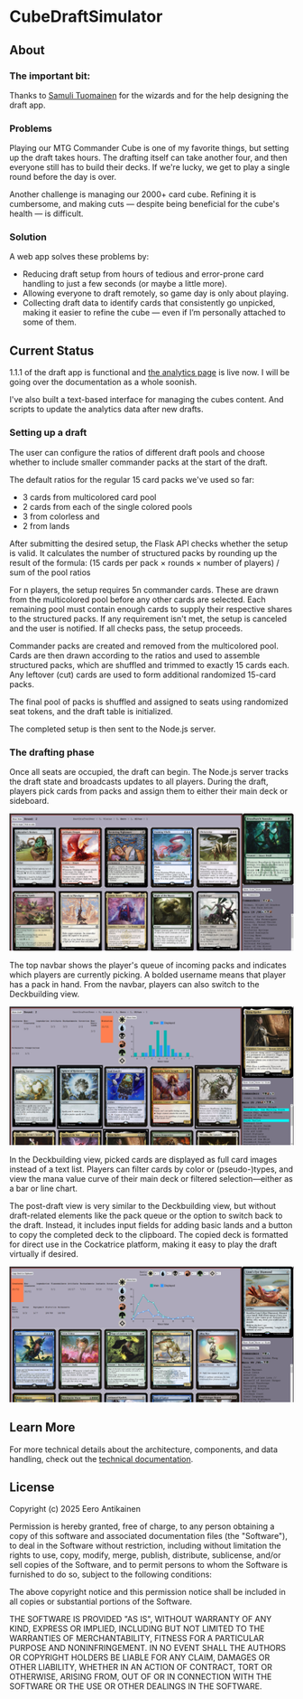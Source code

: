 # CubeDraftSimulator
<!-- ![DraftSimulator](https://github.com/EeroAnt/CubeDraftSimulator/actions/workflows/python-app.yml/badge.svg) -->
## About

### The important bit:
Thanks to [Samuli Tuomainen](https://samulituomainen.wixsite.com/portfolio) for the wizards and for the help designing the draft app. 

### Problems

Playing our MTG Commander Cube is one of my favorite things, but setting up the draft takes hours. The drafting itself can take another four, and then everyone still has to build their decks. If we're lucky, we get to play a single round before the day is over.

Another challenge is managing our 2000+ card cube. Refining it is cumbersome, and making cuts — despite being beneficial for the cube's health — is difficult.

### Solution

A web app solves these problems by:
 - Reducing draft setup from hours of tedious and error-prone card handling to just a few seconds (or maybe a little more).
 - Allowing everyone to draft remotely, so game day is only about playing.
 - Collecting draft data to identify cards that consistently go unpicked, making it easier to refine the cube — even if I’m personally attached to some of them.

## Current Status

1.1.1 of the draft app is functional and [the analytics page](https://cubestats.azurewebsites.net/) is live now. I will be going over the documentation as a whole soonish.  

I've also built a text-based interface for managing the cubes content. And scripts to update the analytics data after new drafts.

### Setting up a draft

The user can configure the ratios of different draft pools and choose whether to include smaller commander packs at the start of the draft. 

The default ratios for the regular 15 card packs we've used so far:
 - 3 cards from multicolored card pool
 - 2 cards from each of the single colored pools
 - 3 from colorless and
 - 2 from lands

After submitting the desired setup, the Flask API checks whether the setup is valid.
It calculates the number of structured packs by rounding up the result of the formula:
(15 cards per pack × rounds × number of players) / sum of the pool ratios

For n players, the setup requires 5n commander cards. These are drawn from the multicolored pool before any other cards are selected. Each remaining pool must contain enough cards to supply their respective shares to the structured packs. If any requirement isn't met, the setup is canceled and the user is notified. If all checks pass, the setup proceeds.

Commander packs are created and removed from the multicolored pool.
Cards are then drawn according to the ratios and used to assemble structured packs, which are shuffled and trimmed to exactly 15 cards each.
Any leftover (cut) cards are used to form additional randomized 15-card packs.

The final pool of packs is shuffled and assigned to seats using randomized seat tokens, and the draft table is initialized.

The completed setup is then sent to the Node.js server.

### The drafting phase

Once all seats are occupied, the draft can begin. The Node.js server tracks the draft state and broadcasts updates to all players. During the draft, players pick cards from packs and assign them to either their main deck or sideboard.

![](./Documentation/DraftView.PNG)

The top navbar shows the player's queue of incoming packs and indicates which players are currently picking. A bolded username means that player has a pack in hand. From the navbar, players can also switch to the Deckbuilding view.

![](./Documentation/DeckbuilderView.PNG)

In the Deckbuilding view, picked cards are displayed as full card images instead of a text list. Players can filter cards by color or (pseudo-)types, and view the mana value curve of their main deck or filtered selection—either as a bar or line chart.

The post-draft view is very similar to the Deckbuilding view, but without draft-related elements like the pack queue or the option to switch back to the draft. Instead, it includes input fields for adding basic lands and a button to copy the completed deck to the clipboard. The copied deck is formatted for direct use in the Cockatrice platform, making it easy to play the draft virtually if desired.


![](https://github.com/EeroAnt/CubeDraftSimulator/blob/main/Documentation/PostDraftView.PNG)

## Learn More

For more technical details about the architecture, components, and data handling, check out the [technical documentation](./Documentation/TechnicalOverview.md).

## License

Copyright (c) 2025 Eero Antikainen
 
 Permission is hereby granted, free of charge, to any person obtaining
 a copy of this software and associated documentation files (the
 "Software"), to deal in the Software without restriction, including
 without limitation the rights to use, copy, modify, merge, publish,
 distribute, sublicense, and/or sell copies of the Software, and to
 permit persons to whom the Software is furnished to do so, subject to
 the following conditions:
 
 The above copyright notice and this permission notice shall be included
 in all copies or substantial portions of the Software.
 
 THE SOFTWARE IS PROVIDED "AS IS", WITHOUT WARRANTY OF ANY KIND,
 EXPRESS OR IMPLIED, INCLUDING BUT NOT LIMITED TO THE WARRANTIES OF
 MERCHANTABILITY, FITNESS FOR A PARTICULAR PURPOSE AND NONINFRINGEMENT.
 IN NO EVENT SHALL THE AUTHORS OR COPYRIGHT HOLDERS BE LIABLE FOR ANY
 CLAIM, DAMAGES OR OTHER LIABILITY, WHETHER IN AN ACTION OF CONTRACT,
 TORT OR OTHERWISE, ARISING FROM, OUT OF OR IN CONNECTION WITH THE
 SOFTWARE OR THE USE OR OTHER DEALINGS IN THE SOFTWARE.
